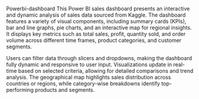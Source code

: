 Powerbi-dashboard
This Power BI sales dashboard presents an interactive and dynamic analysis of 
sales data sourced from Kaggle. The dashboard features a variety of visual components,
including summary cards (KPIs), bar and line graphs, pie charts, and an interactive
map for regional insights. It displays key metrics such as total sales, profit, 
quantity sold, and order volume across different time frames, product categories, and customer segments.

Users can filter data through slicers and dropdowns, making the dashboard fully 
dynamic and responsive to user input. Visualizations update in real-time based on 
selected criteria, allowing for detailed comparisons and trend analysis. The geographical 
map highlights sales distribution across countries or regions, while category-wise
breakdowns identify top-performing products and segments.

